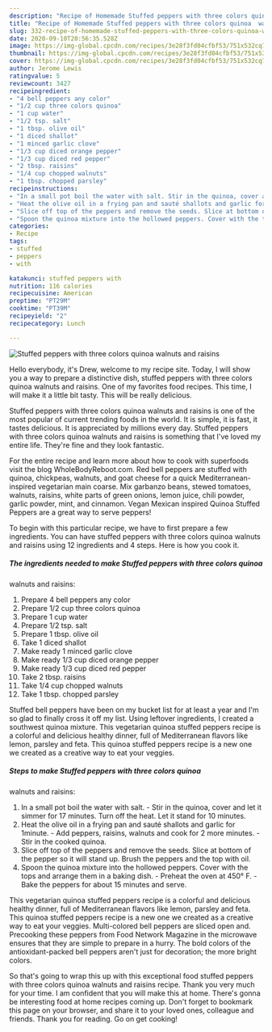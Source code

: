```yaml
---
description: "Recipe of Homemade Stuffed peppers with three colors quinoa  walnuts and raisins"
title: "Recipe of Homemade Stuffed peppers with three colors quinoa  walnuts and raisins"
slug: 332-recipe-of-homemade-stuffed-peppers-with-three-colors-quinoa-walnuts-and-raisins
date: 2020-09-10T20:56:35.528Z
image: https://img-global.cpcdn.com/recipes/3e28f3fd04cfbf53/751x532cq70/stuffed-peppers-with-three-colors-quinoa-walnuts-and-raisins-recipe-main-photo.jpg
thumbnail: https://img-global.cpcdn.com/recipes/3e28f3fd04cfbf53/751x532cq70/stuffed-peppers-with-three-colors-quinoa-walnuts-and-raisins-recipe-main-photo.jpg
cover: https://img-global.cpcdn.com/recipes/3e28f3fd04cfbf53/751x532cq70/stuffed-peppers-with-three-colors-quinoa-walnuts-and-raisins-recipe-main-photo.jpg
author: Jerome Lewis
ratingvalue: 5
reviewcount: 3427
recipeingredient:
- "4 bell peppers any color"
- "1/2 cup three colors quinoa"
- "1 cup water"
- "1/2 tsp. salt"
- "1 tbsp. olive oil"
- "1 diced shallot"
- "1 minced garlic clove"
- "1/3 cup diced orange pepper"
- "1/3 cup diced red pepper"
- "2 tbsp. raisins"
- "1/4 cup chopped walnuts"
- "1 tbsp. chopped parsley"
recipeinstructions:
- "In a small pot boil the water with salt. Stir in the quinoa, cover and let it simmer for 17 minutes. Turn off the heat. Let it stand for 10 minutes."
- "Heat the olive oil in a frying pan and sauté shallots and garlic for 1minute. Add peppers, raisins, walnuts and cook for 2 more minutes. Stir in the cooked quinoa."
- "Slice off top of the peppers and remove the seeds. Slice at bottom of the pepper so it will stand up. Brush the peppers and the top with oil."
- "Spoon the quinoa mixture into the hollowed peppers. Cover with the tops and arrange them in a baking dish. Preheat the oven at 450° F.  Bake the peppers for about 15 minutes and serve."
categories:
- Recipe
tags:
- stuffed
- peppers
- with

katakunci: stuffed peppers with 
nutrition: 116 calories
recipecuisine: American
preptime: "PT29M"
cooktime: "PT39M"
recipeyield: "2"
recipecategory: Lunch

---
```



![Stuffed peppers with three colors quinoa 
walnuts and raisins](https://img-global.cpcdn.com/recipes/3e28f3fd04cfbf53/751x532cq70/stuffed-peppers-with-three-colors-quinoa-walnuts-and-raisins-recipe-main-photo.jpg)

Hello everybody, it's Drew, welcome to my recipe site. Today, I will show you a way to prepare a distinctive dish, stuffed peppers with three colors quinoa 
walnuts and raisins. One of my favorites food recipes. This time, I will make it a little bit tasty. This will be really delicious.

Stuffed peppers with three colors quinoa 
walnuts and raisins is one of the most popular of current trending foods in the world. It is simple, it is fast, it tastes delicious. It is appreciated by millions every day. Stuffed peppers with three colors quinoa 
walnuts and raisins is something that I've loved my entire life. They're fine and they look fantastic.

For the entire recipe and learn more about how to cook with superfoods visit the blog WholeBodyReboot.com. Red bell peppers are stuffed with quinoa, chickpeas, walnuts, and goat cheese for a quick Mediterranean-inspired vegetarian main coarse. Mix garbanzo beans, stewed tomatoes, walnuts, raisins, white parts of green onions, lemon juice, chili powder, garlic powder, mint, and cinnamon. Vegan Mexican inspired Quinoa Stuffed Peppers are a great way to serve peppers!


To begin with this particular recipe, we have to first prepare a few ingredients. You can have stuffed peppers with three colors quinoa 
walnuts and raisins using 12 ingredients and 4 steps. Here is how you cook it.

<!--inarticleads1-->

##### The ingredients needed to make Stuffed peppers with three colors quinoa 
walnuts and raisins:

1. Prepare 4 bell peppers any color
1. Prepare 1/2 cup three colors quinoa
1. Prepare 1 cup water
1. Prepare 1/2 tsp. salt
1. Prepare 1 tbsp. olive oil
1. Take 1 diced shallot
1. Make ready 1 minced garlic clove
1. Make ready 1/3 cup diced orange pepper
1. Make ready 1/3 cup diced red pepper
1. Take 2 tbsp. raisins
1. Take 1/4 cup chopped walnuts
1. Take 1 tbsp. chopped parsley


Stuffed bell peppers have been on my bucket list for at least a year and I&#39;m so glad to finally cross it off my list. Using leftover ingredients, I created a southwest quinoa mixture. This vegetarian quinoa stuffed peppers recipe is a colorful and delicious healthy dinner, full of Mediterranean flavors like lemon, parsley and feta. This quinoa stuffed peppers recipe is a new one we created as a creative way to eat your veggies. 

<!--inarticleads2-->

##### Steps to make Stuffed peppers with three colors quinoa 
walnuts and raisins:

1. In a small pot boil the water with salt. - Stir in the quinoa, cover and let it simmer for 17 minutes. Turn off the heat. Let it stand for 10 minutes.
1. Heat the olive oil in a frying pan and sauté shallots and garlic for 1minute. - Add peppers, raisins, walnuts and cook for 2 more minutes. - Stir in the cooked quinoa.
1. Slice off top of the peppers and remove the seeds. Slice at bottom of the pepper so it will stand up. Brush the peppers and the top with oil.
1. Spoon the quinoa mixture into the hollowed peppers. Cover with the tops and arrange them in a baking dish. - Preheat the oven at 450° F.  - Bake the peppers for about 15 minutes and serve.


This vegetarian quinoa stuffed peppers recipe is a colorful and delicious healthy dinner, full of Mediterranean flavors like lemon, parsley and feta. This quinoa stuffed peppers recipe is a new one we created as a creative way to eat your veggies. Multi-colored bell peppers are sliced open and. Precooking these peppers from Food Network Magazine in the microwave ensures that they are simple to prepare in a hurry. The bold colors of the antioxidant-packed bell peppers aren&#39;t just for decoration; the more bright colors. 

So that's going to wrap this up with this exceptional food stuffed peppers with three colors quinoa 
walnuts and raisins recipe. Thank you very much for your time. I am confident that you will make this at home. There's gonna be interesting food at home recipes coming up. Don't forget to bookmark this page on your browser, and share it to your loved ones, colleague and friends. Thank you for reading. Go on get cooking!
